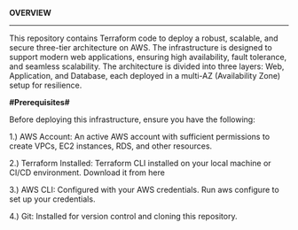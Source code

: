 **OVERVIEW**

------------------------------------------------------------------------
This repository contains Terraform code to deploy a robust, scalable, and secure three-tier architecture on AWS. The infrastructure is designed to support modern web applications, ensuring high availability, fault tolerance, and seamless scalability. The architecture is divided into three layers: Web, Application, and Database, each deployed in a multi-AZ (Availability Zone) setup for resilience.



**#Prerequisites#**


Before deploying this infrastructure, ensure you have the following:

1.) AWS Account: An active AWS account with sufficient permissions to create VPCs, EC2 instances, RDS, and other resources.

2.) Terraform Installed: Terraform CLI installed on your local machine or CI/CD environment. Download it from here 

3.) AWS CLI: Configured with your AWS credentials. Run aws configure to set up your credentials.

4.) Git: Installed for version control and cloning this repository.
